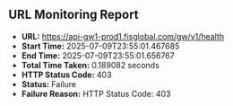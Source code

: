 ## URL Monitoring Report

- **URL:** https://api-gw1-prod1.fisglobal.com/gw/v1/health
- **Start Time:** 2025-07-09T23:55:01.467685
- **End Time:** 2025-07-09T23:55:01.656767
- **Total Time Taken:** 0.189082 seconds
- **HTTP Status Code:** 403
- **Status:** Failure
- **Failure Reason:** HTTP Status Code: 403
